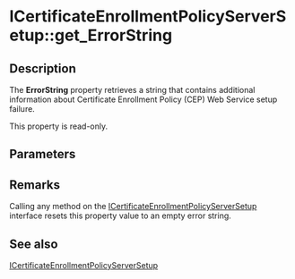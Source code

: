 # ICertificateEnrollmentPolicyServerSetup::get_ErrorString

## Description

The **ErrorString** property retrieves a string that contains additional information about Certificate Enrollment Policy (CEP) Web Service setup failure.

This property is read-only.

## Parameters

## Remarks

Calling any method on the [ICertificateEnrollmentPolicyServerSetup](https://learn.microsoft.com/windows/desktop/api/casetup/nn-casetup-icertificateenrollmentpolicyserversetup) interface resets this property value to an empty error string.

## See also

[ICertificateEnrollmentPolicyServerSetup](https://learn.microsoft.com/windows/desktop/api/casetup/nn-casetup-icertificateenrollmentpolicyserversetup)